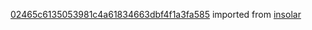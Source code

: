 [02465c6135053981c4a61834663dbf4f1a3fa585](https://github.com/insolar/insolar/commit/02465c6135053981c4a61834663dbf4f1a3fa585) imported from [insolar](https://github.com/insolar/insolar)
